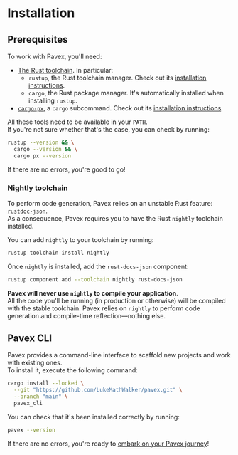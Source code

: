 # Installation

## Prerequisites

To work with Pavex, you'll need:

- [The Rust toolchain](https://www.rust-lang.org/). In particular:
    - `rustup`, the Rust toolchain manager. Check out its [installation instructions](https://rustup.rs/).
    - `cargo`, the Rust package manager. It's automatically installed when installing `rustup`.
- [`cargo-px`](https://github.com/LukeMathWalker/cargo-px), a `cargo` subcommand. Check out its [installation instructions](https://lukemathwalker.github.io/cargo-px/).
  
All these tools need to be available in your `PATH`.  
If you're not sure whether that's the case, you can check by running:
```bash
rustup --version && \
  cargo --version && \
  cargo px --version
```

If there are no errors, you're good to go!

### Nightly toolchain

To perform code generation, Pavex relies on an unstable Rust feature:
[`rustdoc-json`](https://github.com/rust-lang/rust/issues/76578).  
As a consequence, Pavex requires you to have the Rust `nightly` toolchain installed.

You can add `nightly` to your toolchain by running:
```bash
rustup toolchain install nightly
```

Once `nightly` is installed, add the `rust-docs-json` component:

```bash
rustup component add --toolchain nightly rust-docs-json
```

**Pavex will never use `nightly` to compile your application**.  
All the code you'll be running (in production or otherwise) will be compiled with the stable toolchain. 
Pavex relies on `nightly` to perform code generation and compile-time reflection—nothing else.

## Pavex CLI

Pavex provides a command-line interface to scaffold new projects and work with existing ones.  
To install it, execute the following command:

```bash
cargo install --locked \
  --git "https://github.com/LukeMathWalker/pavex.git" \
  --branch "main" \
  pavex_cli
```

You can check that it's been installed correctly by running:

```bash
pavex --version
```

If there are no errors, you're ready to [embark on your Pavex journey](learning_paths.md)!